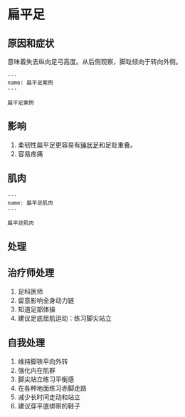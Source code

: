 # 扁平足

## 原因和症状

意味着失去纵向足弓高度。从后侧观察，脚趾倾向于转向外侧。

```{figure} /_static/img/2022-02-02-21-08-55.png
---
name: 扁平足案例
---

扁平足案例
```

## 影响

1. 柔韧性扁平足更容易有[锤状足](../sport/槌状趾)和足趾重叠。
2. 容易疼痛

## 肌肉

```{figure} /_static/img/2022-02-02-21-11-41.png
---
name: 扁平足肌肉
---

扁平足肌肉
```

## 处理

## 治疗师处理

1. 足科医师
2. 留意影响全身动力链
3. 知道足部体操
4. 建议足底屈肌运动：练习脚尖站立

## 自我处理

1. 维持脚铁平向外转
2. 强化内在肌群
3. 脚尖站立练习平衡感
4. 在各种地面练习赤脚走路
5. 减少长时间走动和站立
6. 建议穿平底绑带的鞋子
